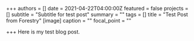+++
authors = []
date = 2021-04-22T04:00:00Z
featured = false
projects = []
subtitle = "Subtitle for test post"
summary = ""
tags = []
title = "Test Post from Forestry"
[image]
caption = ""
focal_point = ""

+++
Here is my test blog post.

